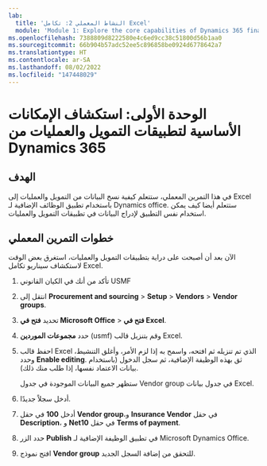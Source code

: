 ```yaml
---
lab:
  title: 'النشاط المعملي 2: تكامل Excel'
  module: 'Module 1: Explore the core capabilities of Dynamics 365 finance and operations apps'
ms.openlocfilehash: 7388809d8222580e4c6ed9cc38c51800d56b1aa0
ms.sourcegitcommit: 66b904b57adc52ee5c896858be0924d6778642a7
ms.translationtype: HT
ms.contentlocale: ar-SA
ms.lasthandoff: 08/02/2022
ms.locfileid: "147448029"
---
```

# <a name="module-1-explore-the-core-capabilities-of-dynamics-365-finance-and-operations-apps"></a>الوحدة الأولى: استكشاف الإمكانات الأساسية لتطبيقات التمويل والعمليات من Dynamics 365

## <a name="objective"></a>الهدف

في هذا التمرين المعملي، ستتعلم كيفية نسخ البيانات من التمويل والعمليات إلى Excel باستخدام تطبيق الوظائف الإضافية لـ Dynamics office. ستتعلم أيضا كيف يمكن استخدام نفس التطبيق لإدراج البيانات في تطبيقات التمويل والعمليات.

## <a name="lab-steps"></a>خطوات التمرين المعملي

الآن بعد أن أصبحت على دراية بتطبيقات التمويل والعمليات، استغرق بعض الوقت لاستكشاف سيناريو تكامل Excel.

1. تأكد من أنك في الكيان القانوني USMF 

2. انتقل إلى **Procurement and sourcing** > **Setup** > **Vendors** > **Vendor groups**.

3. تحديد **فتح في Microsoft Office** > **فتح في Excel**.

4. حدد **مجموعات الموردين** (usmf) وقم بتنزيل قالب Excel.

5. احفظ قالب Excel الذي تم تنزيله ثم افتحه، واسمح به إذا لزم الأمر، وأغلق التنشيط، وحدد **Enable editing**. ثق بهذه الوظيفة الإضافية، ثم سجل الدخول (باستخدام بيانات الاعتماد نفسها، إذا طلب منك ذلك).

    ستظهر جميع البيانات الموجودة في جدول Vendor group في جدول بيانات Excel.

6.  أدخل سجلاً جديدًا.

7. أدخل **100** في حقل **Vendor group**،و **Insurance Vendor** في حقل **Description**، و **Net10** في حقل **Terms of payment**.

8. حدد الزر **Publish** في تطبيق الوظيفة الإضافية لـ Microsoft Dynamics Office.

9. افتح نموذج **Vendor group** للتحقق من إضافة السجل الجديد.

